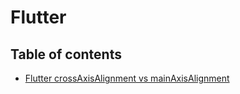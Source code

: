 # Flutter

## Table of contents

- [Flutter crossAxisAlignment vs mainAxisAlignment]('lib/FluttercrossAxisAlignmentvsmainAxisAlignment.md')

